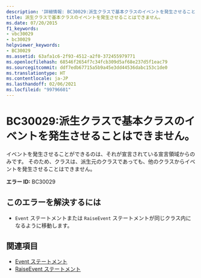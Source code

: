 ```yaml
---
description: '詳細情報: BC30029:派生クラスで基本クラスのイベントを発生させることはできません。'
title: 派生クラスで基本クラスのイベントを発生させることはできません。
ms.date: 07/20/2015
f1_keywords:
- vbc30029
- bc30029
helpviewer_keywords:
- BC30029
ms.assetid: 63afa1c6-2f93-4512-a2f0-372455979771
ms.openlocfilehash: 68546f2654f7c34fcb309d5af68e237d5f1eac79
ms.sourcegitcommit: ddf7edb67715a5b9a45e3dd44536dabc153c1de0
ms.translationtype: HT
ms.contentlocale: ja-JP
ms.lasthandoff: 02/06/2021
ms.locfileid: "99796601"
---
```

# <a name="bc30029-derived-classes-cannot-raise-base-class-events"></a>BC30029:派生クラスで基本クラスのイベントを発生させることはできません。

イベントを発生させることができるのは、それが宣言されている宣言領域からのみです。 そのため、クラスは、派生元のクラスであっても、他のクラスからイベントを発生させることはできません。

 **エラー ID:** BC30029

## <a name="to-correct-this-error"></a>このエラーを解決するには

- `Event` ステートメントまたは `RaiseEvent` ステートメントが同じクラス内になるように移動します。

## <a name="see-also"></a>関連項目

- [Event ステートメント](../statements/event-statement.md)
- [RaiseEvent ステートメント](../statements/raiseevent-statement.md)
